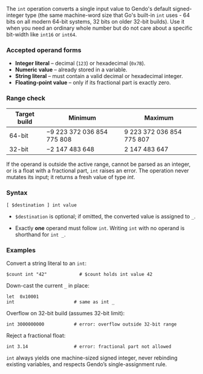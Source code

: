 The `int` operation converts a single input value to Gendo's default 
signed-integer type (the same machine-word size that Go's built-in `int` 
uses - 64 bits on all modern 64-bit systems, 32 bits on older 32-bit builds). 
Use it when you need an ordinary whole number but do not care about a specific 
bit-width like `int16` or `int64`.

### Accepted operand forms

* **Integer literal** – decimal (`123`) or hexadecimal (`0x7B`).
* **Numeric value** – already stored in a variable.
* **String literal** – must contain a valid decimal or hexadecimal integer.
* **Floating-point value** – only if its fractional part is exactly zero.

### Range check

| Target build | Minimum                    | Maximum                   |
| ------------ | -------------------------- | ------------------------- |
| 64-bit       | −9 223 372 036 854 775 808 | 9 223 372 036 854 775 807 |
| 32-bit       | −2 147 483 648             | 2 147 483 647             |

If the operand is outside the active range, cannot be parsed as an integer, or 
is a float with a fractional part, `int` raises an error.  The operation never 
mutates its input; it returns a fresh value of type *int*.

### Syntax

```
[ $destination ] int value
```

* `$destination` is optional; if omitted, the converted value is assigned to 
  `_`.

* Exactly **one** operand must follow `int`.  Writing `int` with no operand is 
  shorthand for `int _`.

### Examples

Convert a string literal to an `int`:

```
$count int "42"            # $count holds int value 42
```

Down-cast the current `_` in place:

```
let  0x10001
int                      # same as int _
```

Overflow on 32-bit build (assumes 32-bit limit):

```
int 3000000000           # error: overflow outside 32-bit range
```

Reject a fractional float:

```
int 3.14                 # error: fractional part not allowed
```

`int` always yields one machine-sized signed integer, never rebinding existing 
variables, and respects Gendo’s single-assignment rule.

